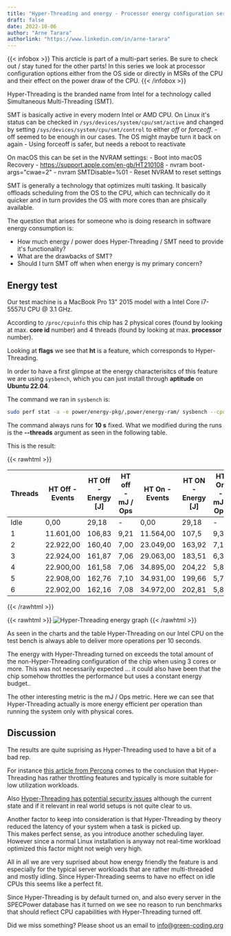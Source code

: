 ```yaml
---
title: "Hyper-Threading and energy - Processor energy configuration series - Part 1"
draft: false
date: 2022-10-06
author: "Arne Tarara"
authorlink: "https://www.linkedin.com/in/arne-tarara"
---
```


{{< infobox >}}
    This arcticle is part of a multi-part series. Be sure to check out / stay tuned for the other parts!
    In this series we look at processor configuration options either from the OS side or directly
    in MSRs of the CPU and their effect on the power draw of the CPU.
{{< /infobox >}}

Hyper-Threading is the branded name from Intel for a technology called Simultaneous Multi-Threading (SMT).

SMT is basically active in every modern Intel or AMD CPU.
On Linux it's status can be checked in `/sys/devices/system/cpu/smt/active` and changed
by setting `/sys/devices/system/cpu/smt/control` to either *off* or *forceoff*.
    - off seemed to be enough in our cases. The OS might maybe turn it back on again
    - Using forceoff is safer, but needs a reboot to reactivate

On macOS this can be set in the NVRAM settings:
    - Boot into macOS Recovery
    - https://support.apple.com/en-gb/HT210108
    - nvram boot-args="cwae=2"
    - nvram SMTDisable=%01
    - Reset NVRAM to reset settings

SMT is generally a technology that optimizes multi tasking.
It basically offloads scheduling from the OS to the CPU, which can technically do
it quicker and in turn provides the OS with more cores than are phsically available.

The question that arises for someone who is doing research in software energy consumption is:
- How much energy / power does Hyper-Threading / SMT need to provide it's functionality?
- What are the drawbacks of SMT?
- Should I turn SMT off when when energy is my primary concern?

## Energy test



Our test machine is a MacBook Pro 13" 2015 model with a Intel Core i7-5557U CPU @ 3.1 GHz.

According to `/proc/cpuinfo` this chip has 2 physical cores (found by looking at max. **core id** number) and 4 threads
(found by looking at max. **processor** number).

Looking at **flags** we see that **ht** is a feature, which corresponds to Hyper-Threading.

In order to have a first glimpse at the energy characterisitcs of this feature we are using 
`sysbench`, which you can just install through **aptitude** on **Ubuntu 22.04**.

The command we ran in `sysbench` is:

```bash
sudo perf stat -a -e power/energy-pkg/,power/energy-ram/ sysbench --cpu-max-prime=10000 --threads=X --test=cpu run
```

The command always runs for **10 s** fixed. What we modified during the runs is the **--threads** argument
as seen in the following table.

This is the result:

{{< rawhtml >}}

<table class="ui sortable celled striped table">
<thead><tr><th title="Field #1">Threads</th>
<th title="Field #2">HT Off - Events</th>
<th title="Field #3">HT Off - Energy [J]</th>
<th title="Field #4">HT off - mJ / Ops</th>
<th title="Field #5">HT On - Events</th>
<th title="Field #6">HT ON - Energy [J]</th>
<th title="Field #7">HT On - mJ / Ops</th>
</tr></thead>
<tbody><tr>
<td>Idle</td>
<td>0,00</td>
<td>29,18</td>
<td>-</td>
<td>0,00</td>
<td>29,18</td>
<td>-</td>
</tr>
<tr>
<td>1</td>
<td>11.601,00</td>
<td>106,83</td>
<td>9,21</td>
<td>11.564,00</td>
<td>107,5</td>
<td>9,30</td>
</tr>
<tr>
<td>2</td>
<td>22.922,00</td>
<td>160,40</td>
<td>7,00</td>
<td>23.049,00</td>
<td>163,92</td>
<td>7,11</td>
</tr>
<tr>
<td>3</td>
<td>22.924,00</td>
<td>161,87</td>
<td>7,06</td>
<td>29.063,00</td>
<td>183,51</td>
<td>6,31</td>
</tr>
<tr>
<td>4</td>
<td>22.900,00</td>
<td>161,58</td>
<td>7,06</td>
<td>34.895,00</td>
<td>204,22</td>
<td>5,85</td>
</tr>
<tr>
<td>5</td>
<td>22.908,00</td>
<td>162,76</td>
<td>7,10</td>
<td>34.931,00</td>
<td>199,66</td>
<td>5,72</td>
</tr>
<tr>
<td>6</td>
<td>22.902,00</td>
<td>162,16</td>
<td>7,08</td>
<td>34.972,00</td>
<td>202,81</td>
<td>5,80</td>
</tr>
</tbody></table>
{{< /rawhtml >}}

{{< rawhtml >}}
<img class="ui huge rounded bordered image" src="/img/blog/hyper-threading-energy-graph.webp" alt="Hyper-Threading energy graph" loading="lazy">
{{< /rawhtml >}}


As seen in the charts and the table Hyper-Threading on our Intel CPU on the test bench
is always able to deliver more operations per 10 seconds.

The energy with Hyper-Threading turned on exceeds the total amount of the non-Hyper-Threading configuration
of the chip when using 3 cores or more.
This was not necessarily expected ... it could also have been that the chip somehow throttles the performance
but uses a constant energy budget..

The other interesting metric is the mJ / Ops metric. Here we can see that Hyper-Threading 
actually is more energy efficient per operation than running the system
only with physical cores.


## Discussion
The results are quite suprising as Hyper-Threading used to have a bit of a bad rep.

For instance [this article from Percona](https://www.percona.com/blog/2015/01/15/hyper-threading-double-cpu-throughput/) comes to the conclusion that Hyper-Threading has rather 
throttling features and typically is more suitable for low utilization workloads.

Also [Hyper-Threading has potential security issues](https://www.theregister.com/2019/10/29/intel_disable_hyper_threading_linux_kernel_maintainer/) although the current state 
and if it relevant in real world setups is not quite clear to us.

Another factor to keep into consideration is that Hyper-Threading by theory reduced the
latency of your system when a task is picked up.\
This makes perfect sense, as you introduce another scheduling layer.\
However since a normal Linux installation is anyway not real-time workload optimized 
this factor might not weigh very high.

All in all we are very suprised about how energy friendly the feature is and especially
for the typical server workloads that are rather multi-threaded and mostly idling.
Since Hyper-Threading seems to have no effect on idle CPUs this seems like a perfect fit.

Since Hyper-Threading is by default turned on, and also every server in the SPECPower database
has it turned on we see no reason to run benchmarks that should reflect CPU capabilities with 
Hyper-Threading turned off.

Did we miss something? Please shoot us an email to [info@green-coding.org](mailto:info@green-coding.org)
